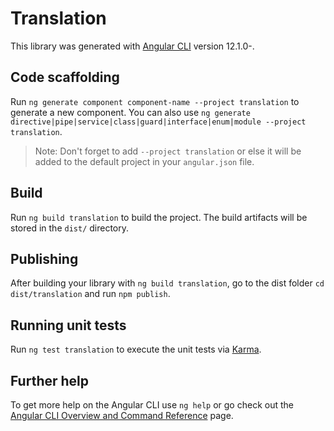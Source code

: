 # Translation

This library was generated with [Angular CLI](https://github.com/angular/angular-cli) version 12.1.0-.

## Code scaffolding

Run `ng generate component component-name --project translation` to generate a new component. You can also use `ng generate directive|pipe|service|class|guard|interface|enum|module --project translation`.
> Note: Don't forget to add `--project translation` or else it will be added to the default project in your `angular.json` file. 

## Build

Run `ng build translation` to build the project. The build artifacts will be stored in the `dist/` directory.

## Publishing

After building your library with `ng build translation`, go to the dist folder `cd dist/translation` and run `npm publish`.

## Running unit tests

Run `ng test translation` to execute the unit tests via [Karma](https://karma-runner.github.io).

## Further help

To get more help on the Angular CLI use `ng help` or go check out the [Angular CLI Overview and Command Reference](https://angular.io/cli) page.
